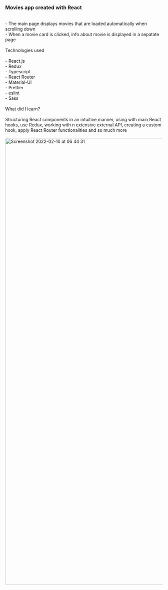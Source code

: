 <h3>Movies app created with React</h3>
<br />
- The main page displays movies that are loaded automatically when scrolling down<br />
- When a movie card is clicked, info about movie is displayed in a sepatate page 
<br />
<br />
Technologies used<br />
<br />
- React.js<br />
- Redux<br />
- Typescript<br />
- React Router<br />
- Material-UI<br />
- Prettier<br />
- eslint<br />
- Sass<br />
<br />
What did I learn?<br />
<br />
Structuring React components in an intuitive manner, using with main React hooks, use Redux, working with n extensive external API, creating a custom hook, apply React Router functionalities and so much more
<br />
<br />

<img width="1426" alt="Screenshot 2022-02-10 at 06 44 31" src="https://user-images.githubusercontent.com/13553576/153338950-7d1fa407-c5e8-49d0-85e9-1da3ed4f7409.png">

